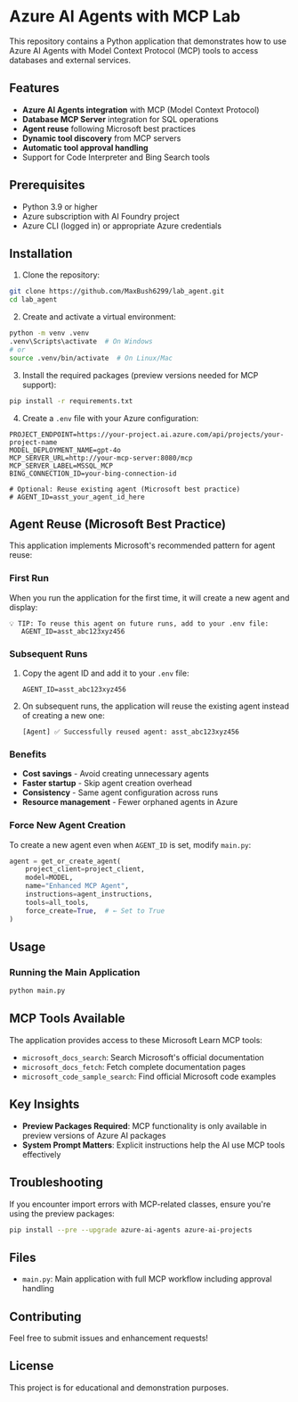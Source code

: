 # Azure AI Agents with MCP Lab

This repository contains a Python application that demonstrates how to use Azure AI Agents with Model Context Protocol (MCP) tools to access databases and external services.

## Features

- **Azure AI Agents integration** with MCP (Model Context Protocol)
- **Database MCP Server** integration for SQL operations
- **Agent reuse** following Microsoft best practices
- **Dynamic tool discovery** from MCP servers
- **Automatic tool approval handling**
- Support for Code Interpreter and Bing Search tools

## Prerequisites

- Python 3.9 or higher
- Azure subscription with AI Foundry project
- Azure CLI (logged in) or appropriate Azure credentials

## Installation

1. Clone the repository:
```bash
git clone https://github.com/MaxBush6299/lab_agent.git
cd lab_agent
```

2. Create and activate a virtual environment:
```bash
python -m venv .venv
.venv\Scripts\activate  # On Windows
# or
source .venv/bin/activate  # On Linux/Mac
```

3. Install the required packages (preview versions needed for MCP support):
```bash
pip install -r requirements.txt
```

4. Create a `.env` file with your Azure configuration:
```env
PROJECT_ENDPOINT=https://your-project.ai.azure.com/api/projects/your-project-name
MODEL_DEPLOYMENT_NAME=gpt-4o
MCP_SERVER_URL=http://your-mcp-server:8080/mcp
MCP_SERVER_LABEL=MSSQL_MCP
BING_CONNECTION_ID=your-bing-connection-id

# Optional: Reuse existing agent (Microsoft best practice)
# AGENT_ID=asst_your_agent_id_here
```

## Agent Reuse (Microsoft Best Practice)

This application implements Microsoft's recommended pattern for agent reuse:

### First Run
When you run the application for the first time, it will create a new agent and display:
```
💡 TIP: To reuse this agent on future runs, add to your .env file:
   AGENT_ID=asst_abc123xyz456
```

### Subsequent Runs
1. Copy the agent ID and add it to your `.env` file:
   ```env
   AGENT_ID=asst_abc123xyz456
   ```

2. On subsequent runs, the application will reuse the existing agent instead of creating a new one:
   ```
   [Agent] ✅ Successfully reused agent: asst_abc123xyz456
   ```

### Benefits
- **Cost savings** - Avoid creating unnecessary agents
- **Faster startup** - Skip agent creation overhead
- **Consistency** - Same agent configuration across runs
- **Resource management** - Fewer orphaned agents in Azure

### Force New Agent Creation
To create a new agent even when `AGENT_ID` is set, modify `main.py`:
```python
agent = get_or_create_agent(
    project_client=project_client,
    model=MODEL,
    name="Enhanced MCP Agent",
    instructions=agent_instructions,
    tools=all_tools,
    force_create=True,  # ← Set to True
)
```

## Usage

### Running the Main Application

```bash
python main.py
```

## MCP Tools Available

The application provides access to these Microsoft Learn MCP tools:

- `microsoft_docs_search`: Search Microsoft's official documentation
- `microsoft_docs_fetch`: Fetch complete documentation pages
- `microsoft_code_sample_search`: Find official Microsoft code examples

## Key Insights

- **Preview Packages Required**: MCP functionality is only available in preview versions of Azure AI packages
- **System Prompt Matters**: Explicit instructions help the AI use MCP tools effectively


## Troubleshooting

If you encounter import errors with MCP-related classes, ensure you're using the preview packages:

```bash
pip install --pre --upgrade azure-ai-agents azure-ai-projects
```

## Files

- `main.py`: Main application with full MCP workflow including approval handling

## Contributing

Feel free to submit issues and enhancement requests!

## License

This project is for educational and demonstration purposes.